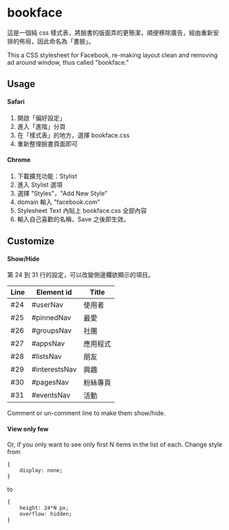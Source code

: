 # bookface
這是一個純 css 樣式表，將臉書的版面弄的更簡潔，順便移除廣告，經由重新安排的佈局，因此命名為「書臉」。

This a CSS stylesheet for Facebook, re-making layout clean and removing ad around window, thus called "bookface."

## Usage
#### Safari

1. 開啟「偏好設定」
2. 進入「進階」分頁
3. 在「樣式表」的地方，選擇 bookface.css
4. 重新整理臉書頁面即可

#### Chrome

1. 下載擴充功能：Stylist
2. 進入 Stylist 選項
3. 選擇 "Styles"，"Add New Style"
4. domain 輸入 "facebook.com"
5. Stylesheet Text 內貼上 bookface.css 全部內容
6. 輸入自己喜歡的名稱，Save 之後即生效。

## Customize

#### Show/Hide

第 24 到 31 行的設定，可以改變側邊欄欲顯示的項目。

Line | Element id    | Title
-----|---------------|--------
\#24 | #userNav      | 使用者
\#25 | #pinnedNav    | 最愛
\#26 | #groupsNav    | 社團
\#27 | #appsNav      | 應用程式
\#28 | #listsNav     | 朋友
\#29 | #interestsNav | 興趣
\#30 | #pagesNav     | 粉絲專頁
\#31 | #eventsNav    | 活動

Comment or un-comment line to make them show/hide.

#### View only few

Or, if you only want to see only first N items in the list of each. Change style from 

	{
		display: none;
	}

to

	{
		height: 24*N px;
		overflow: hidden;
	} 
